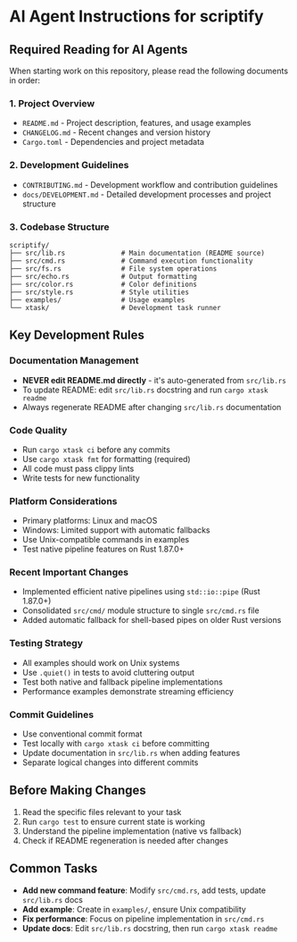 # AI Agent Instructions for scriptify

## Required Reading for AI Agents

When starting work on this repository, please read the following documents in order:

### 1. Project Overview
- `README.md` - Project description, features, and usage examples
- `CHANGELOG.md` - Recent changes and version history
- `Cargo.toml` - Dependencies and project metadata

### 2. Development Guidelines
- `CONTRIBUTING.md` - Development workflow and contribution guidelines
- `docs/DEVELOPMENT.md` - Detailed development processes and project structure

### 3. Codebase Structure
```
scriptify/
├── src/lib.rs              # Main documentation (README source)
├── src/cmd.rs              # Command execution functionality
├── src/fs.rs               # File system operations
├── src/echo.rs             # Output formatting
├── src/color.rs            # Color definitions
├── src/style.rs            # Style utilities
├── examples/               # Usage examples
└── xtask/                  # Development task runner
```

## Key Development Rules

### Documentation Management
- **NEVER edit README.md directly** - it's auto-generated from `src/lib.rs`
- To update README: edit `src/lib.rs` docstring and run `cargo xtask readme`
- Always regenerate README after changing `src/lib.rs` documentation

### Code Quality
- Run `cargo xtask ci` before any commits
- Use `cargo xtask fmt` for formatting (required)
- All code must pass clippy lints
- Write tests for new functionality

### Platform Considerations
- Primary platforms: Linux and macOS
- Windows: Limited support with automatic fallbacks
- Use Unix-compatible commands in examples
- Test native pipeline features on Rust 1.87.0+

### Recent Important Changes
- Implemented efficient native pipelines using `std::io::pipe` (Rust 1.87.0+)
- Consolidated `src/cmd/` module structure to single `src/cmd.rs` file
- Added automatic fallback for shell-based pipes on older Rust versions

### Testing Strategy
- All examples should work on Unix systems
- Use `.quiet()` in tests to avoid cluttering output
- Test both native and fallback pipeline implementations
- Performance examples demonstrate streaming efficiency

### Commit Guidelines
- Use conventional commit format
- Test locally with `cargo xtask ci` before committing
- Update documentation in `src/lib.rs` when adding features
- Separate logical changes into different commits

## Before Making Changes

1. Read the specific files relevant to your task
2. Run `cargo test` to ensure current state is working
3. Understand the pipeline implementation (native vs fallback)
4. Check if README regeneration is needed after changes

## Common Tasks

- **Add new command feature**: Modify `src/cmd.rs`, add tests, update `src/lib.rs` docs
- **Add example**: Create in `examples/`, ensure Unix compatibility
- **Fix performance**: Focus on pipeline implementation in `src/cmd.rs`
- **Update docs**: Edit `src/lib.rs` docstring, then run `cargo xtask readme`